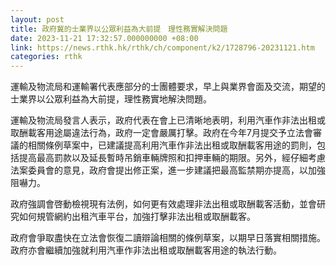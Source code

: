 ```yaml
---
layout: post
title: 政府冀的士業界以公眾利益為大前提　理性務實解決問題
date: 2023-11-21 17:32:57.000000000 +08:00
link: https://news.rthk.hk/rthk/ch/component/k2/1728796-20231121.htm
categories: rthk
---
```


運輸及物流局和運輸署代表應部分的士團體要求，早上與業界會面及交流，期望的士業界以公眾利益為大前提，理性務實地解決問題。

運輸及物流局發言人表示，政府代表在會上已清晰地表明，利用汽車作非法出租或取酬載客用途屬違法行為，政府一定會嚴厲打擊。政府在今年7月提交予立法會審議的相關條例草案中，已建議提高利用汽車作非法出租或取酬載客用途的罰則，包括提高最高罰款以及延長暫時吊銷車輛牌照和扣押車輛的期限。另外，經仔細考慮法案委員會的意見，政府會提出修正案，進一步建議把最高監禁期亦提高，以加強阻嚇力。

政府強調會啓動檢視現有法例，如何更有效處理非法出租或取酬載客活動，並會研究如何規管網約出租汽車平台，加強打擊非法出租或取酬載客。

政府會爭取盡快在立法會恢復二讀辯論相關的條例草案，以期早日落實相關措施。政府亦會繼續加強就利用汽車作非法出租或取酬載客用途的執法行動。
